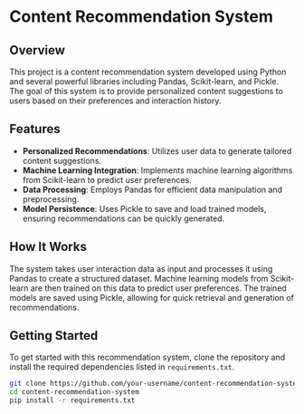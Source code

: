 # Content Recommendation System

## Overview
This project is a content recommendation system developed using Python and several powerful libraries including Pandas, Scikit-learn, and Pickle. The goal of this system is to provide personalized content suggestions to users based on their preferences and interaction history.

## Features
- **Personalized Recommendations**: Utilizes user data to generate tailored content suggestions.
- **Machine Learning Integration**: Implements machine learning algorithms from Scikit-learn to predict user preferences.
- **Data Processing**: Employs Pandas for efficient data manipulation and preprocessing.
- **Model Persistence**: Uses Pickle to save and load trained models, ensuring recommendations can be quickly generated.

## How It Works
The system takes user interaction data as input and processes it using Pandas to create a structured dataset. Machine learning models from Scikit-learn are then trained on this data to predict user preferences. The trained models are saved using Pickle, allowing for quick retrieval and generation of recommendations.

## Getting Started
To get started with this recommendation system, clone the repository and install the required dependencies listed in `requirements.txt`.

```bash
git clone https://github.com/your-username/content-recommendation-system.git
cd content-recommendation-system
pip install -r requirements.txt




